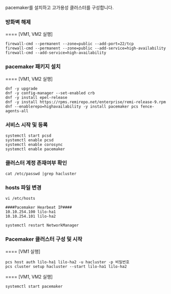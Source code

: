 pacemaker를 설치하고 고가용성 클러스터를 구성합니다. 

###  방화벽 해제
==== [VM1, VM2 실행]

```
firewall-cmd --permanent --zone=public --add-port=22/tcp
firewall-cmd --permanent --zone=public --add-service=high-availability
firewall-cmd --add-service=high-availability
```

### pacemaker 패키지 설치
==== [VM1, VM2 실행]
```
dnf -y upgrade
dnf -y config-manager --set-enabled crb
dnf -y install epel-release
dnf -y install https://rpms.remirepo.net/enterprise/remi-release-9.rpm
dnf --enablerepo=highavailability -y install pacemaker pcs fence-agents-all
```

### 서비스 시작 및 등록
```
systemctl start pcsd
systemctl enable pcsd
systemctl enable corosync
systemctl enable pacemaker
```

### 클러스터 계정 존재여부 확인
```
cat /etc/passwd |grep hacluster
```

### hosts 파일 변경
```
vi /etc/hosts
```
```
####Pacemaker Hearbeat IP####
10.10.254.100 lilo-ha1
10.10.254.101 lilo-ha2
```

```
systemctl restart NetworkManager
```

### Pacemaker 클러스터 구성 및 시작
==== [VM1 실행]
```
pcs host auth lilo-ha1 lilo-ha2 -u hacluster -p 비밀번호
pcs cluster setup hacluster --start lilo-ha1 lilo-ha2
```

==== [VM1, VM2 실행]
```
systemctl start pacemaker
```

